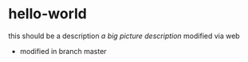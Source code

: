 # hello-world

this should be a description
_a big picture description_ modified via web
- modified in branch master
